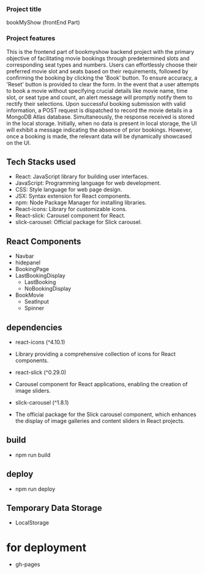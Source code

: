 ### Project title

bookMyShow (frontEnd Part)

### Project features

This is the frontend part of bookmyshow backend project with the primary objective of facilitating movie bookings through predetermined slots and corresponding seat types and numbers. Users can effortlessly choose their preferred movie slot and seats based on their requirements, followed by confirming the booking by clicking the 'Book' button. To ensure accuracy, a 'Reset' button is provided to clear the form. In the event that a user attempts to book a movie without specifying crucial details like movie name, time slot, or seat type and count, an alert message will promptly notify them to rectify their selections. Upon successful booking submission with valid information, a POST request is dispatched to record the movie details in a MongoDB Atlas database. Simultaneously, the response received is stored in the local storage. Initially, when no data is present in local storage, the UI will exhibit a message indicating the absence of prior bookings. However, once a booking is made, the relevant data will be dynamically showcased on the UI.

## Tech Stacks used 

- React:            JavaScript library for building user interfaces.
- JavaScript:       Programming language for web development.
- CSS:              Style language for web page design.
- JSX:              Syntax extension for React components.
- npm:              Node Package Manager for installing libraries.
- React-icons:      Library for customizable icons.
- React-slick:      Carousel component for React.
- slick-carousel:   Official package for Slick carousel.

## React Components 

- Navbar
- hidepanel
- BookingPage
- LastBookingDisplay
    - LastBooking
    - NoBookingDisplay
- BookMovie
    - SeatInput
    - Spinner     

## dependencies 

- react-icons (^4.10.1)
 - Library providing a comprehensive collection of icons for React components.

- react-slick (^0.29.0)
 - Carousel component for React applications, enabling the creation of image sliders.

- slick-carousel (^1.8.1)
 - The official package for the Slick carousel component, which enhances the display of image galleries and content sliders in React projects.

 ## build

 - npm run build

 ## deploy 

 - npm run deploy

 ## Temporary Data Storage 

 - LocalStorage

 # for deployment 

 - gh-pages 